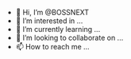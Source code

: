 - 👋 Hi, I’m @BOSSNEXT
- 👀 I’m interested in ...
- 🌱 I’m currently learning ...
- 💞️ I’m looking to collaborate on ...
- 📫 How to reach me ...

<!---
BOSSNEXT/BOSSNEXT is a ✨ special ✨ repository because its `README.md` (this file) appears on your GitHub profile.
You can click the Preview link to take a look at your changes.
--->
